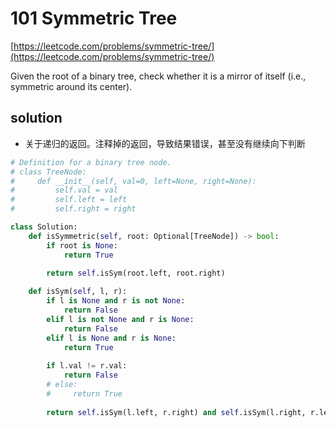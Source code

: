 # 101 Symmetric Tree
[https://leetcode.com/problems/symmetric-tree/](https://leetcode.com/problems/symmetric-tree/)

Given the root of a binary tree, check whether it is a mirror of itself (i.e., symmetric around its center).

## solution

- 关于递归的返回。注释掉的返回，导致结果错误，甚至没有继续向下判断

```python
# Definition for a binary tree node.
# class TreeNode:
#     def __init__(self, val=0, left=None, right=None):
#         self.val = val
#         self.left = left
#         self.right = right

class Solution:
    def isSymmetric(self, root: Optional[TreeNode]) -> bool:
        if root is None:
            return True
        
        return self.isSym(root.left, root.right)

    def isSym(self, l, r):
        if l is None and r is not None:
            return False
        elif l is not None and r is None:
            return False
        elif l is None and r is None:
            return True
        
        if l.val != r.val:
            return False
        # else:
        #     return True
        
        return self.isSym(l.left, r.right) and self.isSym(l.right, r.left)        
```
